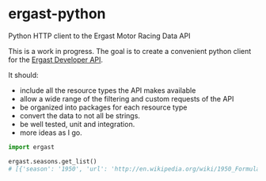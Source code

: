 # ergast-python
Python HTTP client to the Ergast Motor Racing Data API

This is a work in progress. The goal is to create a convenient python client
for the [Ergast Developer API](http://ergast.com/mrd/).

It should:

- include all the resource types the API makes available
- allow a wide range of the filtering and custom requests of the API
- be organized into packages for each resource type
- convert the data to not all be strings.
- be well tested, unit and integration.
- more ideas as I go.


```python
import ergast

ergast.seasons.get_list()
# [{'season': '1950', 'url': 'http://en.wikipedia.org/wiki/1950_Formula_One_season'}, ...]
```
